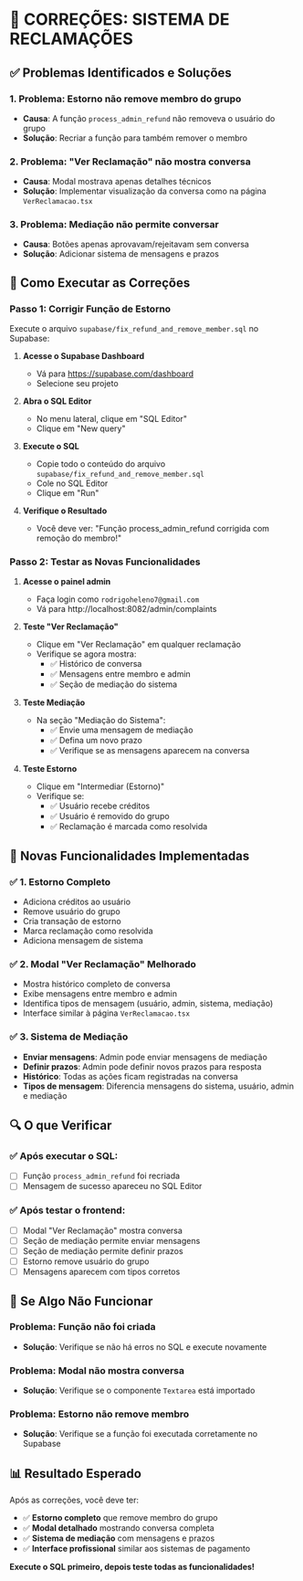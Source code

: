# 🔧 CORREÇÕES: SISTEMA DE RECLAMAÇÕES

## ✅ Problemas Identificados e Soluções

### 1. **Problema: Estorno não remove membro do grupo**
- **Causa**: A função `process_admin_refund` não removeva o usuário do grupo
- **Solução**: Recriar a função para também remover o membro

### 2. **Problema: "Ver Reclamação" não mostra conversa**
- **Causa**: Modal mostrava apenas detalhes técnicos
- **Solução**: Implementar visualização da conversa como na página `VerReclamacao.tsx`

### 3. **Problema: Mediação não permite conversar**
- **Causa**: Botões apenas aprovavam/rejeitavam sem conversa
- **Solução**: Adicionar sistema de mensagens e prazos

## 🚀 Como Executar as Correções

### Passo 1: Corrigir Função de Estorno

Execute o arquivo `supabase/fix_refund_and_remove_member.sql` no Supabase:

1. **Acesse o Supabase Dashboard**
   - Vá para https://supabase.com/dashboard
   - Selecione seu projeto

2. **Abra o SQL Editor**
   - No menu lateral, clique em "SQL Editor"
   - Clique em "New query"

3. **Execute o SQL**
   - Copie todo o conteúdo do arquivo `supabase/fix_refund_and_remove_member.sql`
   - Cole no SQL Editor
   - Clique em "Run"

4. **Verifique o Resultado**
   - Você deve ver: "Função process_admin_refund corrigida com remoção do membro!"

### Passo 2: Testar as Novas Funcionalidades

1. **Acesse o painel admin**
   - Faça login como `rodrigoheleno7@gmail.com`
   - Vá para http://localhost:8082/admin/complaints

2. **Teste "Ver Reclamação"**
   - Clique em "Ver Reclamação" em qualquer reclamação
   - Verifique se agora mostra:
     - ✅ Histórico de conversa
     - ✅ Mensagens entre membro e admin
     - ✅ Seção de mediação do sistema

3. **Teste Mediação**
   - Na seção "Mediação do Sistema":
     - ✅ Envie uma mensagem de mediação
     - ✅ Defina um novo prazo
     - ✅ Verifique se as mensagens aparecem na conversa

4. **Teste Estorno**
   - Clique em "Intermediar (Estorno)"
   - Verifique se:
     - ✅ Usuário recebe créditos
     - ✅ Usuário é removido do grupo
     - ✅ Reclamação é marcada como resolvida

## 🎯 Novas Funcionalidades Implementadas

### ✅ **1. Estorno Completo**
- Adiciona créditos ao usuário
- Remove usuário do grupo
- Cria transação de estorno
- Marca reclamação como resolvida
- Adiciona mensagem de sistema

### ✅ **2. Modal "Ver Reclamação" Melhorado**
- Mostra histórico completo de conversa
- Exibe mensagens entre membro e admin
- Identifica tipos de mensagem (usuário, admin, sistema, mediação)
- Interface similar à página `VerReclamacao.tsx`

### ✅ **3. Sistema de Mediação**
- **Enviar mensagens**: Admin pode enviar mensagens de mediação
- **Definir prazos**: Admin pode definir novos prazos para resposta
- **Histórico**: Todas as ações ficam registradas na conversa
- **Tipos de mensagem**: Diferencia mensagens do sistema, usuário, admin e mediação

## 🔍 O que Verificar

### ✅ **Após executar o SQL:**
- [ ] Função `process_admin_refund` foi recriada
- [ ] Mensagem de sucesso apareceu no SQL Editor

### ✅ **Após testar o frontend:**
- [ ] Modal "Ver Reclamação" mostra conversa
- [ ] Seção de mediação permite enviar mensagens
- [ ] Seção de mediação permite definir prazos
- [ ] Estorno remove usuário do grupo
- [ ] Mensagens aparecem com tipos corretos

## 🐛 Se Algo Não Funcionar

### Problema: Função não foi criada
- **Solução**: Verifique se não há erros no SQL e execute novamente

### Problema: Modal não mostra conversa
- **Solução**: Verifique se o componente `Textarea` está importado

### Problema: Estorno não remove membro
- **Solução**: Verifique se a função foi executada corretamente no Supabase

## 📊 Resultado Esperado

Após as correções, você deve ter:
- ✅ **Estorno completo** que remove membro do grupo
- ✅ **Modal detalhado** mostrando conversa completa
- ✅ **Sistema de mediação** com mensagens e prazos
- ✅ **Interface profissional** similar aos sistemas de pagamento

**Execute o SQL primeiro, depois teste todas as funcionalidades!** 